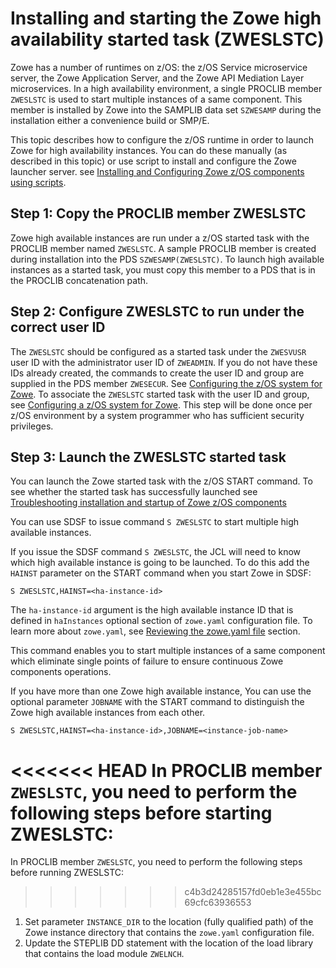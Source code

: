 # Installing and starting the Zowe high availability started task (ZWESLSTC)

Zowe has a number of runtimes on z/OS: the z/OS Service microservice server, the Zowe Application Server, and the Zowe API Mediation Layer microservices. In a high availability environment, a single PROCLIB member `ZWESLSTC` is used to start multiple instances of a same component. This member is installed by Zowe into the SAMPLIB data set `SZWESAMP` during the installation either a convenience build or SMP/E.

This topic describes how to configure the z/OS runtime in order to launch Zowe for high availability instances. You can do these manually (as described in this topic) or use script to install and configure the Zowe launcher server. see [Installing and Configuring Zowe z/OS components using scripts](scripted-configure-server.md#zowe-z-os-components).

## Step 1: Copy the PROCLIB member ZWESLSTC

Zowe high available instances are run under a z/OS started task with the PROCLIB member named `ZWESLSTC`. A sample PROCLIB member is created during installation into the PDS `SZWESAMP(ZWESLSTC)`. To launch high available instances as a started task, you must copy this member to a PDS that is in the PROCLIB concatenation path. 

## Step 2: Configure ZWESLSTC to run under the correct user ID

The `ZWESLSTC` should be configured as a started task under the `ZWESVUSR `user ID with the administrator user ID of `ZWEADMIN`. If you do not have these IDs already created, the commands to create the user ID and group are supplied in the PDS member `ZWESECUR`. See [Configuring the z/OS system for Zowe](configure-zos-system.md). To associate the `ZWESLSTC` started task with the user ID and group, see [Configuring a z/OS system for Zowe](configure-zos-system.md). This step will be done once per z/OS environment by a system programmer who has sufficient security privileges. 

## Step 3: Launch the ZWESLSTC started task

You can launch the Zowe started task with the z/OS START command. To see whether the started task has successfully launched see [Troubleshooting installation and startup of Zowe z/OS components](../troubleshoot/troubleshoot-zos.md)

You can use SDSF to issue command `S ZWESLSTC` to start multiple high available instances. 

If you issue the SDSF command `S ZWESLSTC`, the JCL will need to know which high available instance is going to be launched. To do this add the `HAINST` parameter on the START command when you start Zowe in SDSF:

```
S ZWESLSTC,HAINST=<ha-instance-id>
```

The `ha-instance-id` argument is the high available instance ID that is defined in `haInstances` optional section of `zowe.yaml` configuration file. To learn more about `zowe.yaml`, see [Reviewing the zowe.yaml file](configure-instance-directory.md) section.

This command enables you to start multiple instances of a same component which eliminate single points of failure to ensure continuous Zowe components operations.

If you have more than one Zowe high available instance, You can use the optional parameter `JOBNAME` with the START command to distinguish the Zowe high available instances from each other.

```
S ZWESLSTC,HAINST=<ha-instance-id>,JOBNAME=<instance-job-name>
```

<<<<<<< HEAD
In PROCLIB member `ZWESLSTC`, you need to perform the following steps before starting ZWESLSTC:
=======
In PROCLIB member `ZWESLSTC`, you need to perform the following steps before running ZWESLSTC:
>>>>>>> c4b3d24285157fd0eb1e3e455bc69cfc63936553

1. Set parameter `INSTANCE_DIR` to the location (fully qualified path) of the Zowe instance directory that contains the `zowe.yaml` configuration file.
2. Update the STEPLIB DD statement with the location of the load library that contains the load module `ZWELNCH`.
